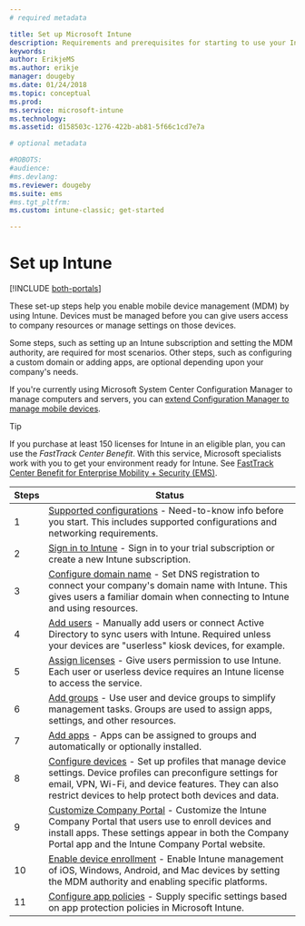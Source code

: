 ```yaml
---
# required metadata

title: Set up Microsoft Intune
description: Requirements and prerequisites for starting to use your Intune subscription
keywords:
author: ErikjeMS
ms.author: erikje
manager: dougeby
ms.date: 01/24/2018
ms.topic: conceptual
ms.prod:
ms.service: microsoft-intune
ms.technology:
ms.assetid: d158503c-1276-422b-ab81-5f66c1cd7e7a

# optional metadata

#ROBOTS:
#audience:
#ms.devlang:
ms.reviewer: dougeby
ms.suite: ems
#ms.tgt_pltfrm:
ms.custom: intune-classic; get-started

---
```



# Set up Intune

[!INCLUDE [both-portals](./includes/note-for-both-portals.md)]

These set-up steps help you enable mobile device management (MDM) by using Intune. Devices must be managed before you can give users access to company resources or manage settings on those devices.

Some steps, such as setting up an Intune subscription and setting the MDM authority, are required for most scenarios. Other steps, such as configuring a custom domain or adding apps, are optional depending upon your company's needs.

If you're currently using Microsoft System Center Configuration Manager to manage computers and servers, you can [extend Configuration Manager to manage mobile devices](https://docs.microsoft.com/sccm/mdm/understand/choose-between-standalone-intune-and-hybrid-mobile-device-management).

>[!TIP]
>If you purchase at least 150 licenses for Intune in an eligible plan, you can use the *FastTrack Center Benefit*. With this service, Microsoft specialists work with you to get your environment ready for Intune. See [FastTrack Center Benefit for Enterprise Mobility + Security (EMS)](https://docs.microsoft.com/enterprise-mobility-security/Solutions/enterprise-mobility-fasttrack-program).



| Steps |                                                                                                                       Status                                                                                                                       |
|-------|----------------------------------------------------------------------------------------------------------------------------------------------------------------------------------------------------------------------------------------------------|
|   1   |                                        [Supported configurations](supported-devices-browsers.md) - Need-to-know info before you start. This includes supported configurations and networking requirements.                                         |
|   2   |                                                                 [Sign in to Intune](account-sign-up.md) - Sign in to your trial subscription or create a new Intune subscription.                                                                  |
|   3   |                [Configure domain name](custom-domain-name-configure.md) - Set DNS registration to connect your company's domain name with Intune. This gives users a familiar domain when connecting to Intune and using resources.                |
|   4   |                                   [Add users](users-add.md) - Manually add users or connect Active Directory to sync users with Intune. Required unless your devices are "userless" kiosk devices, for example.                                    |
|   5   |                                            [Assign licenses](licenses-assign.md) - Give users permission to use Intune. Each user or userless device requires an Intune license to access the service.                                             |
|   6   |                                               [Add groups](groups-add.md) - Use user and device groups to simplify management tasks. Groups are used to assign apps, settings, and other resources.                                                |
|   7   |                                                                        [Add apps](apps-add.md) - Apps can be assigned to groups and automatically or optionally installed.                                                                         |
|   8   | [Configure devices](device-profiles.md) - Set up profiles that manage device settings. Device profiles can preconfigure settings for email, VPN, Wi-Fi, and device features. They can also restrict devices to help protect both devices and data. |
|   9   |       [Customize Company Portal](company-portal-app.md) - Customize the Intune Company Portal that users use to enroll devices and install apps. These settings appear in both the Company Portal app and the Intune Company Portal website.       |
|  10   |                                [Enable device enrollment](mdm-authority-set.md) - Enable Intune management of iOS, Windows, Android, and Mac devices by setting the MDM authority and enabling specific platforms.                                 |
|  11   |                                                        [Configure app policies](app-protection-policy.md) - Supply specific settings based on app protection policies in Microsoft Intune.                                                         |

